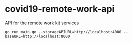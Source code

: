 # covid19-remote-work-api

API for the remote work kit services

```
go run main.go --storageAPIURL=http://localhost:4000 --baseURL=http://localhost:8000
```
